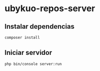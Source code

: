 # ubykuo-repos-server

## Instalar dependencias

```bash
composer install
```

## Iniciar servidor

```bash
php bin/console server:run
```
